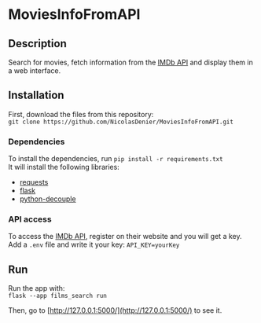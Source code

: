 # MoviesInfoFromAPI

## Description

Search for movies, fetch information from the [IMDb API](https://imdb-api.com/API) and display them in a web interface.

## Installation

First, download the files from this repository:  
`git clone https://github.com/NicolasDenier/MoviesInfoFromAPI.git`

### Dependencies

To install the dependencies, run `pip install -r requirements.txt`  
It will install the following libraries:

- [requests](https://pypi.org/project/requests/)
- [flask](https://flask.palletsprojects.com/en/2.2.x/)
- [python-decouple](https://pypi.org/project/python-decouple/)

### API access

To access the [IMDb API](https://imdb-api.com/API), register on their website and you will get a key.  
Add a `.env` file and write it your key: `API_KEY=yourKey`

## Run

Run the app with:  
`flask --app films_search run`

Then, go to [http://127.0.0.1:5000/](http://127.0.0.1:5000/) to see it.
